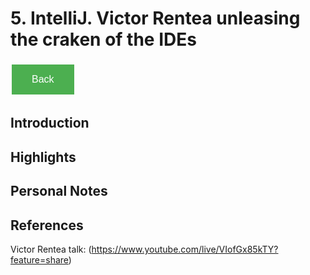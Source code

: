 # 5. IntelliJ. Victor Rentea unleasing the craken of the IDEs

<style>
  .back-button {
    background-color: #4CAF50; /* Green */
    border: none;
    color: white;
    padding: 15px 32px;
    text-align: center;
    text-decoration: none;
    display: inline-block;
    font-size: 16px;
    margin: 4px 2px;
    cursor: pointer;
  }
</style>

<button class="back-button" onclick="window.history.back()">Back</button>

## Introduction


## Highlights


## Personal Notes


## References

Victor Rentea talk: (https://www.youtube.com/live/VIofGx85kTY?feature=share)